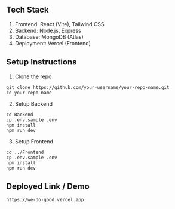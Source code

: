 ## Tech Stack
1. Frontend: React (Vite), Tailwind CSS
2. Backend: Node.js, Express
3. Database: MongoDB (Atlas)
4. Deployment: Vercel (Frontend)

## Setup Instructions
1. Clone the repo
```
git clone https://github.com/your-username/your-repo-name.git
cd your-repo-name
```
2. Setup Backend
```
cd Backend
cp .env.sample .env
npm install
npm run dev
```
3. Setup Frontend
```
cd ../Frontend
cp .env.sample .env
npm install
npm run dev
```

## Deployed Link / Demo
```
https://we-do-good.vercel.app
```
